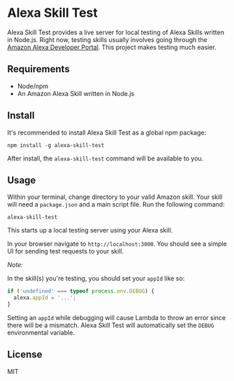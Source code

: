 # Alexa Skill Test

Alexa Skill Test provides a live server for local testing of Alexa Skills written in Node.js. Right now, testing skills usually involves going through the [Amazon Alexa Developer Portal](https://developer.amazon.com/alexa). This project makes testing much easier.

## Requirements

* Node/npm
* An Amazon Alexa Skill written in Node.js
## Install

It's recommended to install Alexa Skill Test as a global npm package:

`npm install -g alexa-skill-test`

After install, the `alexa-skill-test` command will be available to you.

## Usage

Within your terminal, change directory to your valid Amazon skill. Your skill will need a `package.json` and a main script file. Run the following command:

`alexa-skill-test`

This starts up a local testing server using your Alexa skill.

In your browser navigate to `http://localhost:3000`. You should see a simple UI for sending test requests to your skill.

*Note:*

In the skill(s) you're testing, you should set your `appId` like so:

```js
if ('undefined' === typeof process.env.DEBUG) {
  alexa.appId = '...';
}
```

Setting an `appId` while debugging will cause Lambda to throw an error since there will be a mismatch. Alexa Skill Test will automatically set the `DEBUG` environmental variable.

## License

MIT
